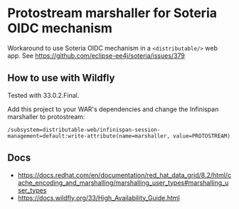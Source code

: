 # Protostream marshaller for Soteria OIDC mechanism

Workaround to use Soteria OIDC mechanism in a `<distributable/>` web app. See https://github.com/eclipse-ee4j/soteria/issues/379

## How to use with Wildfly

Tested with 33.0.2.Final.

Add this project to your WAR's dependencies and change the Infinispan marshaller to protostream:

```shell
/subsystem=distributable-web/infinispan-session-management=default:write-attribute(name=marshaller, value=PROTOSTREAM)
```

## Docs

- https://docs.redhat.com/en/documentation/red_hat_data_grid/8.2/html/cache_encoding_and_marshalling/marshalling_user_types#marshalling_user_types
- https://docs.wildfly.org/33/High_Availability_Guide.html
